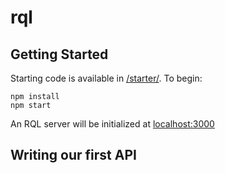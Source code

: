 # rql

## Getting Started

Starting code is available in [/starter/](https://github.com/jqyu/rql/tree/master/starter). To begin:

```
npm install
npm start
```

An RQL server will be initialized at [localhost:3000](http://localhost:3000/graphql)

## Writing our first API

